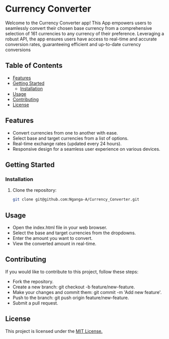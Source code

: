 # Currency Converter
Welcome to the Currency Converter app!
This App empowers users to seamlessly convert their chosen base currency from a comprehensive selection of 161 currencies to any currency of their preference. Leveraging a robust API, the app ensures users have access to real-time and accurate conversion rates, guaranteeing efficient and up-to-date currency conversions

## Table of Contents

- [Features](#features)
- [Getting Started](#getting-started)
  - [Installation](#installation)
- [Usage](#usage)
- [Contributing](#contributing)
- [License](#license)

## Features

- Convert currencies from one to another with ease.
- Select base and target currencies from a list of options.
- Real-time exchange rates (updated every 24 hours).
- Responsive design for a seamless user experience on various devices.


## Getting Started

### Installation

1. Clone the repository:

   ```bash
   git clone git@github.com:Nganga-A/Currency_Converter.git
   ```



## Usage

- Open the index.html file in your web browser.
- Select the base and target currencies from the dropdowns.
- Enter the amount you want to convert.
- View the converted amount in real-time.


## Contributing

If you would like to contribute to this project, follow these steps:

- Fork the repository.
- Create a new branch: git checkout -b feature/new-feature.
- Make your changes and commit them: git commit -m 'Add new feature'.
- Push to the branch: git push origin feature/new-feature.
- Submit a pull request.


## License

This project is licensed under the [MIT License.](LICENSE)
